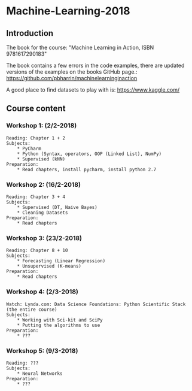 # Machine-Learning-2018

## Introduction
The book for the course: "Machine Learning in Action, ISBN 9781617290183"

The book contains a few errors in the code examples, there are updated versions of the examples on the books GitHub page.: 
https://github.com/pbharrin/machinelearninginaction

A good place to find datasets to play with is: https://www.kaggle.com/


## Course content
### Workshop 1: (2/2-2018)
    Reading: Chapter 1 + 2
    Subjects:
        * PyCharm
        * Python (Syntax, operators, OOP (Linked List), NumPy)
        * Supervised (kNN)
    Preparation:
        * Read chapters, install pycharm, install python 2.7


### Workshop 2: (16/2-2018)
    Reading: Chapter 3 + 4
    Subjects:
        * Supervised (DT, Naive Bayes)
        * Cleaning Datasets
    Preparation:
        * Read chapters


### Workshop 3: (23/2-2018)
    Reading: Chapter 8 + 10
    Subjects:
        * Forecasting (Linear Regression)
        * Unsupervised (K-means)
    Preparation:
        * Read chapters


### Workshop 4: (2/3-2018)
    Watch: Lynda.com: Data Science Foundations: Python Scientific Stack (the entire course)
    Subjects:
        * Working with Sci-kit and SciPy
        * Putting the algorithms to use
    Preparation:
        * ???
    
### Workshop 5: (9/3-2018)
    Reading: ???
    Subjects:
        * Neural Networks
    Preparation:
        * ???
